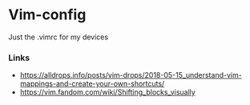 # Vim-config
Just the .vimrc for my devices

### Links
- https://alldrops.info/posts/vim-drops/2018-05-15_understand-vim-mappings-and-create-your-own-shortcuts/
- https://vim.fandom.com/wiki/Shifting_blocks_visually
